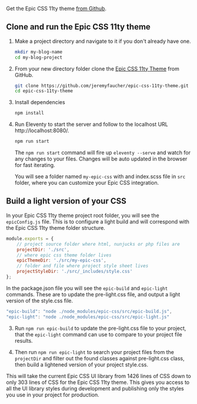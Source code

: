 <p>Get the Epic CSS 11ty theme <a href="https://github.com/jeremyfaucher/epic-css-11ty-theme" class="underline-clr target="_blank" rel="noopener">from Github</a>.</p>

<h2>Clone and run the Epic CSS 11ty theme</h2>

1. Make a project directory and navigate to it if you don't already have one.

    ```sh
    mkdir my-blog-name
    cd my-blog-project
    ```
2. From your new directory folder clone the [Epic CSS 11ty Theme](https://github.com/jeremyfaucher/epic-css-11ty-theme) from GitHub.

    ```sh
    git clone https://github.com/jeremyfaucher/epic-css-11ty-theme.git
    cd epic-css-11ty-theme
    ```

3. Install dependencies

    ```sh
    npm install
    ```
4. Run Eleventy to start the server and follow to the localhost URL http://localhost:8080/.

    ```sh
    npm run start
    ```

    The `npm run start` command will fire up `eleventy --serve` and watch for any changes to your files. Changes will be auto updated in the browser for fast iterating.

    You will see a folder named `my-epic-css` with and index.scss file in `src` folder, where you can customize your Epic CSS integration.

## Build a light version of your CSS

In your Epic CSS 11ty theme project root folder, you will see the `epicConfig.js` file. This is to configure a light build and will correspond with the Epic CSS 11ty theme folder structure.

```js
module.exports = {
    // project source folder where html, nunjucks or php files are
    projectDir: './src',
    // where epic css theme folder lives
    epicThemeDir: './src/my-epic-css',
    // folder and file where project style sheet lives
    projectStyleDir: './src/_includes/style.css'
};
```

In the package.json file you will see the `epic-build` and `epic-light` commands. These are to update the pre-light.css file, and output a light version of the style.css file.

```js
"epic-build": "node ./node_modules/epic-css/src/epic-build.js",
"epic-light": "node ./node_modules/epic-css/src/epic-light.js"
```

3. Run `npm run epic-build` to update the pre-light.css file to your project, that the `epic-light` command can use to compare to your project file results.

4. Then run `npm run epic-light` to search your project files from the `projectDir` and filter out the found classes against pre-light.css class, then build a lightened version of your project style.css.

This will take the current Epic CSS UI library from 1426 lines of CSS down to only 303 lines of CSS for the Epic CSS 11ty theme. This gives you access to all the UI library styles during development and publishing only the styles you use in your project for production.